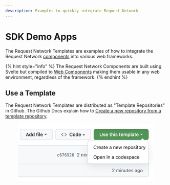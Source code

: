 ```yaml
---
description: Examples to quickly integrate Request Network
---
```


# SDK Demo Apps

The Request Network Templates are examples of how to integrate the Request Network [components](components/ "mention") into various web frameworks.

{% hint style="info" %}
The Request Network Components are built using Svelte but compiled to [Web Components](https://developer.mozilla.org/en-US/docs/Web/API/Web_components) making them usable in any web environment, regardless of the framework.
{% endhint %}

## Use a Template

The Request Network Templates are distributed as "Template Repositories" in Github. The Github Docs explain how to [Create a new repository from a template repository](https://docs.github.com/en/repositories/creating-and-managing-repositories/creating-a-repository-from-a-template).

<figure><img src="../../../.gitbook/assets/image (8) (1) (1).png" alt=""><figcaption></figcaption></figure>
